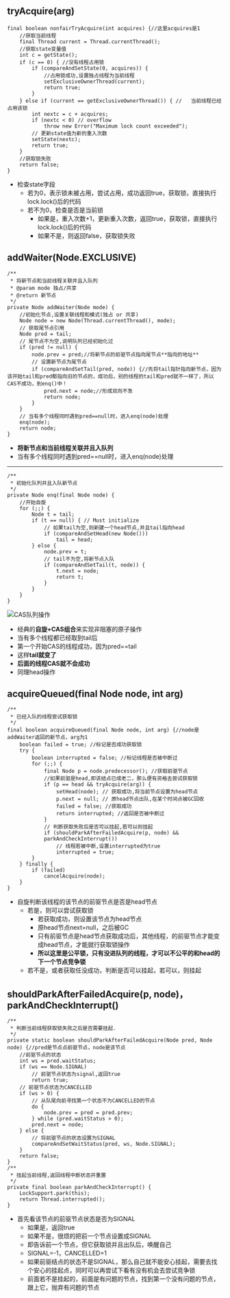 ## tryAcquire(arg) ##
    final boolean nonfairTryAcquire(int acquires) {//这里acquires是1
    	//获取当前线程
    	final Thread current = Thread.currentThread();
    	//获取state变量值
    	int c = getState();
    	if (c == 0) { //没有线程占用锁
    		if (compareAndSetState(0, acquires)) {
	    		//占用锁成功,设置独占线程为当前线程
	    		setExclusiveOwnerThread(current);
	    		return true;
    		}
	    } else if (current == getExclusiveOwnerThread()) { //	当前线程已经占用该锁
		    int nextc = c + acquires;
		    if (nextc < 0) // overflow
		    	throw new Error("Maximum lock count exceeded");
		    // 更新state值为新的重入次数
		    setState(nextc);
		    return true;
	    }
	    //获取锁失败
	    return false;
    }

* 检查state字段
	* 若为0，表示锁未被占用，尝试占用，成功返回true，获取锁，直接执行lock.lock()后的代码
	* 若不为0，检查是否是当前锁
		* 如果是，重入次数+1，更新重入次数，返回true，获取锁，直接执行lock.lock()后的代码
		* 如果不是，则返回false，获取锁失败

## addWaiter(Node.EXCLUSIVE) ##
    /**
     * 将新节点和当前线程关联并且入队列
     * @param mode 独占/共享
     * @return 新节点
     */
    private Node addWaiter(Node mode) {
	    //初始化节点,设置关联线程和模式(独占 or 共享)
	    Node node = new Node(Thread.currentThread(), mode);
	    // 获取尾节点引用
	    Node pred = tail;
	    // 尾节点不为空,说明队列已经初始化过
	    if (pred != null) {
		    node.prev = pred;//将新节点的前驱节点指向尾节点**指向的地址**
		    // 设置新节点为尾节点
		    if (compareAndSetTail(pred, node)) {//先将tail指针指向新节点，因为该开始tail和pred都指向旧的节点的，成功后，别的线程的tail和pred就不一样了，所以CAS不成功，到enq()中！
			    pred.next = node;//形成双向不急
			    return node;
		    }
	    }
	    // 当有多个线程同时遇到pred==null时，进入enq(node)处理
	    enq(node);
	    return node;
    }

* **将新节点和当前线程关联并且入队列**
* 当有多个线程同时遇到pred==null时，进入enq(node)处理  

---
    /**
     * 初始化队列并且入队新节点
     */
    private Node enq(final Node node) {
	    //开始自旋
	    for (;;) {
		    Node t = tail;
		    if (t == null) { // Must initialize
			    // 如果tail为空,则新建一个head节点,并且tail指向head
			    if (compareAndSetHead(new Node()))
			    	tail = head;
		    } else {
			    node.prev = t;
			    // tail不为空,将新节点入队
			    if (compareAndSetTail(t, node)) {
				    t.next = node;
				    return t;
		    	}
		    }
	    }
    }

![CAS队列操作](https://raw.githubusercontent.com/wangkang09/shein-note/master/distributedSystem/img/CAS%E9%98%9F%E5%88%97%E6%93%8D%E4%BD%9C.png "CAS队列操作")

* 经典的**自旋+CAS组合**来实现非阻塞的原子操作
* 当有多个线程都已经取到tail后
* 第一个开始CAS的线程成功，因为pred==tail
* 这样**tail就变了**
* **后面的线程CAS就不会成功**
* 同理head操作

## acquireQueued(final Node node, int arg) ##
    /**
     * 已经入队的线程尝试获取锁
     */
    final boolean acquireQueued(final Node node, int arg) {//node是addWaiter返回的新节点，arg为1
	    boolean failed = true; //标记是否成功获取锁
	    try {
		    boolean interrupted = false; //标记线程是否被中断过
		    for (;;) {
			    final Node p = node.predecessor(); //获取前驱节点
			    //如果前驱是head,即该结点已成老二，那么便有资格去尝试获取锁
			    if (p == head && tryAcquire(arg)) {
				    setHead(node); // 获取成功,将当前节点设置为head节点
				    p.next = null; // 原head节点出队,在某个时间点被GC回收
				    failed = false; //获取成功
				    return interrupted; //返回是否被中断过
			    }
			    // 判断获取失败后是否可以挂起,若可以则挂起
			    if (shouldParkAfterFailedAcquire(p, node) &&
			    parkAndCheckInterrupt())
				    // 线程若被中断,设置interrupted为true
				    interrupted = true;
	    	}
	    } finally {
		    if (failed)
		    	cancelAcquire(node);
		}
    }

* 自旋判断该线程的该节点的前驱节点是否是head节点
	* 若是，则可以尝试获取锁
		* 若获取成功，则设置该节点为head节点
		* 原head节点next=null，之后被GC
		* 只有前驱节点是head节点获取成功后，其他线程，的前驱节点才能变成head节点，才能就行获取锁操作
		* **所以这里是公平锁，只有没进队列的线程，才可以不公平的和head的下一个节点竞争锁**
	* 若不是，或者获取任没成功，判断是否可以挂起，若可以，则挂起

## shouldParkAfterFailedAcquire(p, node)，parkAndCheckInterrupt() ##
    /**
     * 判断当前线程获取锁失败之后是否需要挂起.
     */
    private static boolean shouldParkAfterFailedAcquire(Node pred, Node node) {//pred是节点点前驱节点，node是该节点
	    //前驱节点的状态
	    int ws = pred.waitStatus;
	    if (ws == Node.SIGNAL)
		    // 前驱节点状态为signal,返回true
		    return true;
	    // 前驱节点状态为CANCELLED
	    if (ws > 0) {
		    // 从队尾向前寻找第一个状态不为CANCELLED的节点
		    do {
		    	node.prev = pred = pred.prev;
		    } while (pred.waitStatus > 0);
		    pred.next = node;
	    } else {
		    // 将前驱节点的状态设置为SIGNAL
		    compareAndSetWaitStatus(pred, ws, Node.SIGNAL);
	    }
	    return false;
    }
    /**
     * 挂起当前线程,返回线程中断状态并重置
     */
    private final boolean parkAndCheckInterrupt() {
    	LockSupport.park(this);
    	return Thread.interrupted();
    }

* 首先看该节点的前驱节点状态是否为SIGNAL
	* 如果是，返回true
	* 如果不是，很烦的把前一个节点设置成SIGNAL
	* 即告诉前一个节点，但它获取锁并且出队后，唤醒自己
	* SIGNAL=-1，CANCELLED=1
	* 如果前驱结点的状态不是SIGNAL，那么自己就不能安心挂起，需要去找个安心的挂起点，同时可以再尝试下看有没有机会去尝试竞争锁
	* 前面若不是挂起的，前面是有问题的节点，找到第一个没有问题的节点，跟上它，抛弃有问题的节点